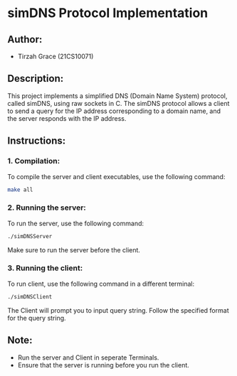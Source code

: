 # simDNS Protocol Implementation

## Author:
- Tirzah Grace (21CS10071)

## Description:
This project implements a simplified DNS (Domain Name System) protocol, called simDNS, using raw sockets in C. The simDNS protocol allows a client to send a query for the IP address corresponding to a domain name, and the server responds with the IP address.

## Instructions:

### 1. Compilation:
To compile the server and client executables, use the following command:
```bash
make all
```

### 2. Running the server:
To run the server, use the following command:
```bash
./simDNSServer
```
Make sure to run the server before the client.

### 3. Running the client:
To run client, use the following command in a different terminal:
```bash
./simDNSClient
```
The Client will prompt you to input query string. Follow the specified format for the query string.

## Note:
- Run the server and Client in seperate Terminals.
- Ensure that the server is running before you run the client.